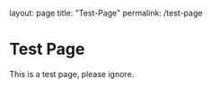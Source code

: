 layout: page
title: "Test-Page"
permalink: /test-page

# Test Page
This is a test page, please ignore.